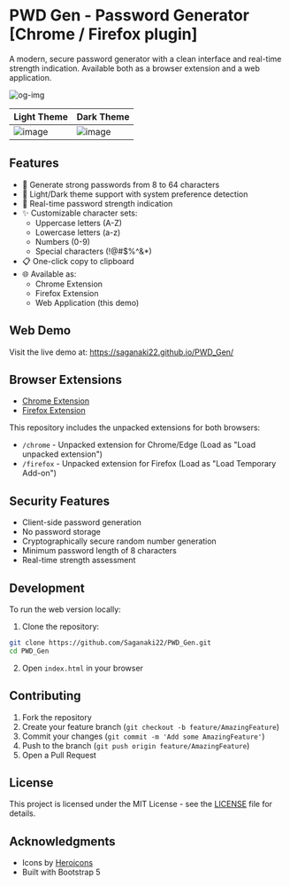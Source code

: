 # PWD Gen - Password Generator [Chrome / Firefox plugin]

A modern, secure password generator with a clean interface and real-time strength indication. Available both as a browser extension and a web application.

![og-img](https://github.com/user-attachments/assets/9b09fe74-fb95-496e-99c1-eced35c73479)

| Light Theme | Dark Theme |
|------------|------------|
| ![image](https://github.com/user-attachments/assets/c752f153-55d6-4894-950d-197a4bafa21c) | ![image](https://github.com/user-attachments/assets/91193fef-8030-4901-ae1b-cacc5f321fa6) |


## Features

- 🔐 Generate strong passwords from 8 to 64 characters
- 🎨 Light/Dark theme support with system preference detection
- 💪 Real-time password strength indication
- ✨ Customizable character sets:
  - Uppercase letters (A-Z)
  - Lowercase letters (a-z)
  - Numbers (0-9)
  - Special characters (!@#$%^&*)
- 📋 One-click copy to clipboard
- 🌐 Available as:
  - Chrome Extension
  - Firefox Extension
  - Web Application (this demo)

## Web Demo

Visit the live demo at: https://saganaki22.github.io/PWD_Gen/

## Browser Extensions

- [Chrome Extension](https://chrome.google.com/webstore/detail/pwd-gen/coming-soon)
- [Firefox Extension](https://addons.mozilla.org/en-US/firefox/addon/pwd-gen/coming-soon)

This repository includes the unpacked extensions for both browsers:
- `/chrome` - Unpacked extension for Chrome/Edge (Load as "Load unpacked extension")
- `/firefox` - Unpacked extension for Firefox (Load as "Load Temporary Add-on")

## Security Features

- Client-side password generation
- No password storage
- Cryptographically secure random number generation
- Minimum password length of 8 characters
- Real-time strength assessment

## Development

To run the web version locally:

1. Clone the repository:
```bash
git clone https://github.com/Saganaki22/PWD_Gen.git
cd PWD_Gen
```

2. Open `index.html` in your browser

## Contributing

1. Fork the repository
2. Create your feature branch (`git checkout -b feature/AmazingFeature`)
3. Commit your changes (`git commit -m 'Add some AmazingFeature'`)
4. Push to the branch (`git push origin feature/AmazingFeature`)
5. Open a Pull Request

## License

This project is licensed under the MIT License - see the [LICENSE](LICENSE) file for details.

## Acknowledgments

- Icons by [Heroicons](https://heroicons.com/)
- Built with Bootstrap 5
